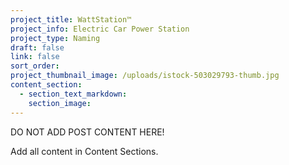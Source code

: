 ```yaml
---
project_title: WattStation™
project_info: Electric Car Power Station
project_type: Naming
draft: false
link: false
sort_order:
project_thumbnail_image: /uploads/istock-503029793-thumb.jpg
content_section:
  - section_text_markdown:
    section_image:
---
```



DO NOT ADD POST CONTENT HERE!

Add all content in Content Sections.